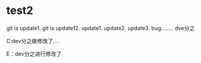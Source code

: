 # test2
git is update1.
git is update12.
update1.
update2.
update3.
bug........
dve分之

C:dev分之做修改了....

E：dev分之进行修改了


